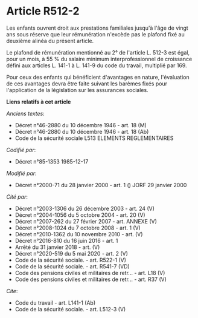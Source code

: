 # Article R512-2

Les enfants ouvrent droit aux prestations familiales jusqu'à l'âge de vingt ans sous réserve que leur rémunération n'excède
pas le plafond fixé au deuxième alinéa du présent article. 

Le plafond de rémunération mentionné au 2° de l'article L. 512-3 est égal, pour un mois, à 55 % du salaire minimum
interprofessionnel de croissance défini aux articles L. 141-1 à L. 141-9 du code du travail, multiplié par 169. 

Pour ceux des enfants qui bénéficient d'avantages en nature, l'évaluation de ces avantages devra être faite suivant les
barèmes fixés pour l'application de la législation sur les assurances sociales.

**Liens relatifs à cet article**

_Anciens textes_:

  - Décret n°46-2880 du 10 décembre 1946 - art. 18 (M)
  - Décret n°46-2880 du 10 décembre 1946 - art. 18 (Ab)
  - Code de la sécurité sociale L513 ELEMENTS REGLEMENTAIRES

_Codifié par_:

  - Décret n°85-1353 1985-12-17

_Modifié par_:

  - Décret n°2000-71 du 28 janvier 2000 - art. 1 () JORF 29 janvier 2000

_Cité par_:

  - Décret n°2003-1306 du 26 décembre 2003 - art. 24 (V)
  - Décret n°2004-1056 du 5 octobre 2004 - art. 20 (V)
  - Décret n°2007-262 du 27 février 2007 - art. ANNEXE (V)
  - Décret n°2008-1024 du 7 octobre 2008 - art. 1 (V)
  - Décret n°2010-1362 du 10 novembre 2010 - art. (V)
  - Décret n°2016-810 du 16 juin 2016 - art. 1
  - Arrêté du 31 janvier 2018 - art. (V)
  - Décret n°2020-519 du 5 mai 2020 - art. 2 (V)
  - Code de la sécurité sociale. - art. R522-1 (V)
  - Code de la sécurité sociale. - art. R541-7 (VD)
  - Code des pensions civiles et militaires de retr... - art. L18 (V)
  - Code des pensions civiles et militaires de retr... - art. R37 (V)

_Cite_:

  - Code du travail - art. L141-1 (Ab)
  - Code de la sécurité sociale. - art. L512-3 (V)

